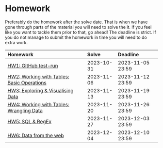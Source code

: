 # Homework
Preferably do the homework after the solve date. That is when we have gone
through parts of the material you will need to solve the it. If you feel like you want to tackle them prior to that, go
ahead! The deadline is strict. If you do not manage to submit the homework in
time you will need to do extra work.

| Homework                            | Solve      | Deadline         |
|:------------------------------------|:-----------|:-----------------|
| [HW1: GitHub test-run](/homework/1) | 2023-10-31 | 2023-11-05 23:59 |
| [HW2: Working with Tables: Basic Operations](/homework/2)| 2023-11-06 | 2023-11-12 23:59 |
| [HW3: Exploring & Visualising Data]()    | 2023-11-13 | 2023-11-19 23:59 |
| [HW4: Working with Tables: Wrangling Data]() | 2023-11-20 | 2023-11-26 23:59 |
| [HW5: SQL & RegEx]()             | 2023-11-27 | 2023-12-03 23:59 |
| [HW6: Data from the web]()       | 2023-12-04 | 2023-12-10 23:59 |
